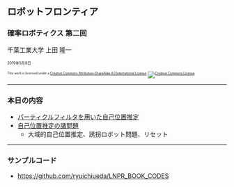 ## ロボットフロンティア

### 確率ロボティクス 第二回

千葉工業大学 上田 隆一

<span style="font-size:60%">2019年5月8日</span>

<p style="font-size:50%">
This work is licensed under a <a rel="license" href="http://creativecommons.org/licenses/by-sa/4.0/">Creative Commons Attribution-ShareAlike 4.0 International License</a>.
<a rel="license" href="http://creativecommons.org/licenses/by-sa/4.0/">
<img alt="Creative Commons License" style="border-width:0" src="https://i.creativecommons.org/l/by-sa/4.0/88x31.png" /></a>
</p>

---

### 本日の内容

* [パーティクルフィルタを用いた自己位置推定](https://ryuichiueda.github.io/LNPR_SLIDES/60min/chap5_60min.html)
* [自己位置推定の諸問題](https://ryuichiueda.github.io/LNPR_SLIDES/10min/chap7_10min.html)
    * 大域的自己位置推定、誘拐ロボット問題、リセット

---

### サンプルコード

* https://github.com/ryuichiueda/LNPR_BOOK_CODES
